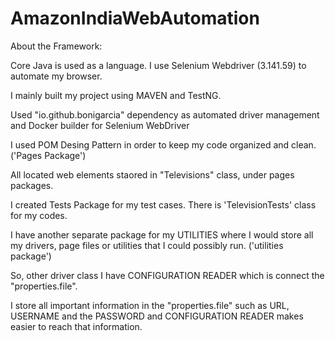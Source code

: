 # AmazonIndiaWebAutomation
About the Framework:

Core Java is used as a language. I use Selenium Webdriver (3.141.59) to automate my browser.

I mainly built my project using MAVEN and TestNG.

Used "io.github.bonigarcia" dependency as automated driver management and Docker builder for Selenium WebDriver

I used POM Desing Pattern in order to keep my code organized and clean. ('Pages Package')

All located web elements staored in "Televisions" class, under pages packages.

I created Tests Package for my test cases. There is 'TelevisionTests' class for my codes.

I have another separate package for my UTILITIES where I would store all my drivers, page files or utilities that I could possibly run. ('utilities package')

So, other driver class I have CONFIGURATION READER which is connect the "properties.file".

I store all important information in the "properties.file" such as URL, USERNAME and the PASSWORD and CONFIGURATION READER makes easier to reach that information.
